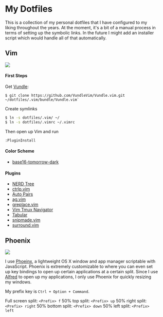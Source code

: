 My Dotfiles
===================

This is a collection of my personal dotfiles that I have configured to my liking throughout the years. At the moment, it's a bit of a manual process in terms of setting up the symbolic links.  In the future I might add an installer script which would handle all of that automatically.

Vim
-------
![](http://g.recordit.co/QnXY0zCi1F.gif)

#### First Steps
Get [Vundle]:
```
$ git clone https://github.com/VundleVim/Vundle.vim.git ~/dotfiles/.vim/bundle/Vundle.vim`
```

Create symlinks
```sh
$ ln -s dotfiles/.vim/ ~/
$ ln -s dotfiles/.vimrc ~/.vimrc
```

Then open up Vim and run

```
:PluginInstall
```

#### Color Scheme

* [base16-tomorrow-dark](https://github.com/chriskempson/base16-vim)

#### Plugins

* [NERD Tree](https://github.com/scrooloose/nerdtree)
* [ctrlp.vim](https://github.com/ctrlpvim/ctrlp.vim)
* [Auto Pairs](https://github.com/jiangmiao/auto-pairs)
* [ag.vim](https://github.com/rking/ag.vim)
* [greplace.vim](https://github.com/skwp/greplace.vim)
* [Vim Tmux Navigator](https://github.com/christoomey/vim-tmux-navigator)
* [Tabular](https://github.com/godlygeek/tabular)
* [snipmade.vim](https://github.com/msanders/snipmate.vim)
* [surround.vim](https://github.com/tpope/vim-surround)


[Vundle]:http://github.com/VundleVim/Vundle.vim

Phoenix
-------

![](http://g.recordit.co/vYtCxSFH2N.gif)

I use [Phoeinx](https://github.com/kasper/phoenix), a lightweight OS X window and app manager scriptable with JavaScript. Phoenix is extremely customizable to where you can even set up key bindings to open up certain applications at a certain split. Since I use [Alfred](https://www.alfredapp.com/) to open up my applications, I only use Phoenix for quickly resizing my windows.

My prefix key is `Ctrl + Option + Command`. 

Full screen split: `<Prefix> f`
50% top split: `<Prefix> up`
50% right split: `<Prefix> right`
50% bottom split: `<Prefix> down`
50% left split: `<Prefix> left`
